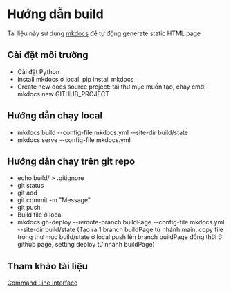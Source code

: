 # Hướng dẫn build
Tài liệu này sử dụng [mkdocs](https://www.mkdocs.org/) để tự động generate static HTML page
## Cài đặt môi trường
- Cài đặt Python
- Install mkdocs ở local: pip install mkdocs
- Create new docs source project: tại thư mục muốn tạo, chạy cmd: mkdocs new GITHUB_PROJECT
## Hướng dẫn chạy local
- mkdocs build --config-file mkdocs.yml --site-dir build/state
- mkdocs serve --config-file mkdocs.yml
## Hướng dẫn chạy trên git repo
- echo build/ > .gitignore
- git status
- git add <files>
- git commit -m "Message"
- git push
- Build file ở local
- mkdocs gh-deploy --remote-branch buildPage --config-file mkdocs.yml --site-dir build/state
(Tạo ra 1 branch buildPage từ nhánh main, copy file trong thư mục build/state ở local push lên branch buildPage đồng thời ở github page, setting deploy từ nhánh buildPage)
## Tham khảo tài liệu
[Command Line Interface](https://www.mkdocs.org/user-guide/cli/)
